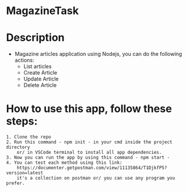 # MagazineTask

# Description
- Magazine articles application using Nodejs, you can do the following actions:
    - List articles
    - Create Article
    - Update Article
    - Delete Article

# How to use this app, follow these steps:
    1. Clone the repo
    2. Run this command - npm init - in your cmd inside the project directory 
        or/ in VSCode terminal to install all app dependencies.
    3. Now you can run the app by using this command - npm start - 
    4. You can test each method using this link: 
        https://documenter.getpostman.com/view/11135864/T1DjkfP5?version=latest
        it's a collection on postman or/ you can use any program you prefer.




